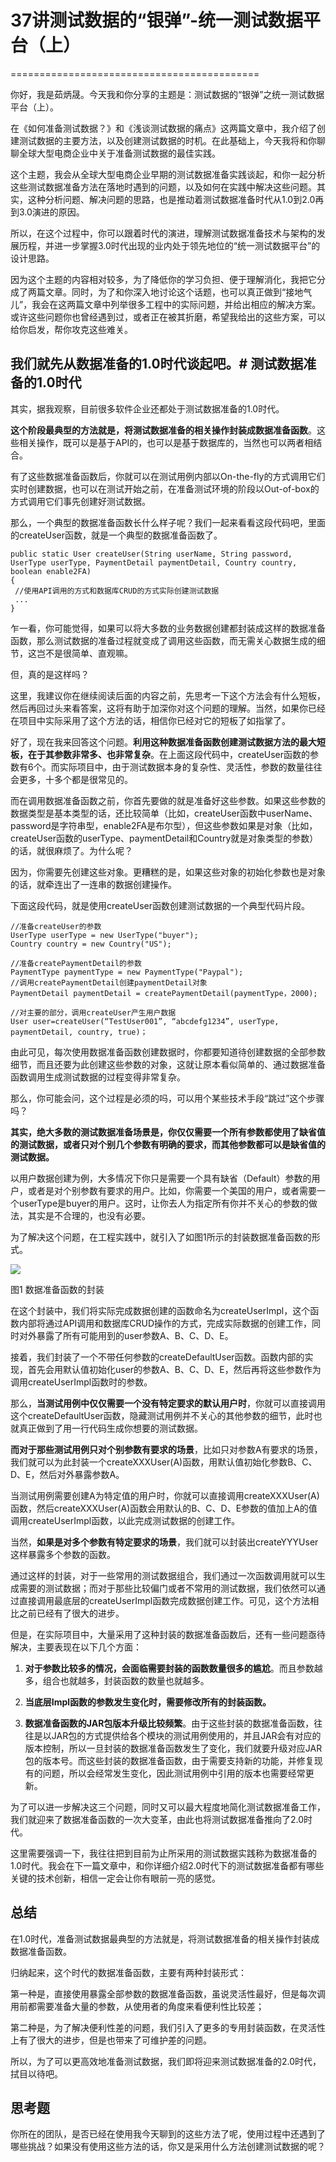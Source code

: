 # 37讲测试数据的“银弹”-统一测试数据平台（上）
===========================================

你好，我是茹炳晟。今天我和你分享的主题是：测试数据的“银弹”之统一测试数据平台（上）。

在《如何准备测试数据？》和《浅谈测试数据的痛点》这两篇文章中，我介绍了创建测试数据的主要方法，以及创建测试数据的时机。在此基础上，今天我将和你聊聊全球大型电商企业中关于准备测试数据的最佳实践。

这个主题，我会从全球大型电商企业早期的测试数据准备实践谈起，和你一起分析这些测试数据准备方法在落地时遇到的问题，以及如何在实践中解决这些问题。其实，这种分析问题、解决问题的思路，也是推动着测试数据准备时代从1.0到2.0再到3.0演进的原因。

所以，在这个过程中，你可以跟着时代的演进，理解测试数据准备技术与架构的发展历程，并进一步掌握3.0时代出现的业内处于领先地位的“统一测试数据平台”的设计思路。

因为这个主题的内容相对较多，为了降低你的学习负担、便于理解消化，我把它分成了两篇文章。同时，为了和你深入地讨论这个话题，也可以真正做到“接地气儿”，我会在这两篇文章中列举很多工程中的实际问题，并给出相应的解决方案。或许这些问题你也曾经遇到过，或者正在被其折磨，希望我给出的这些方案，可以给你启发，帮你攻克这些难关。

我们就先从数据准备的1.0时代谈起吧。# 测试数据准备的1.0时代
---------------------

其实，据我观察，目前很多软件企业还都处于测试数据准备的1.0时代。

**这个阶段最典型的方法就是，将测试数据准备的相关操作封装成数据准备函数**。这些相关操作，既可以是基于API的，也可以是基于数据库的，当然也可以两者相结合。

有了这些数据准备函数后，你就可以在测试用例内部以On-the-fly的方式调用它们实时创建数据，也可以在测试开始之前，在准备测试环境的阶段以Out-of-box的方式调用它们事先创建好测试数据。

那么，一个典型的数据准备函数长什么样子呢？我们一起来看看这段代码吧，里面的createUser函数，就是一个典型的数据准备函数了。

	public static User createUser(String userName, String password, UserType userType, PaymentDetail paymentDetail, Country country, boolean enable2FA)
	{
	 //使用API调用的方式和数据库CRUD的方式实际创建测试数据 
	 ...
	}

乍一看，你可能觉得，如果可以将大多数的业务数据创建都封装成这样的数据准备函数，那么测试数据的准备过程就变成了调用这些函数，而无需关心数据生成的细节，这岂不是很简单、直观嘛。

但，真的是这样吗？

这里，我建议你在继续阅读后面的内容之前，先思考一下这个方法会有什么短板，然后再回过头来看答案，这将有助于加深你对这个问题的理解。当然，如果你已经在项目中实际采用了这个方法的话，相信你已经对它的短板了如指掌了。

好了，现在我来回答这个问题。**利用这种数据准备函数创建测试数据方法的最大短板，在于其参数非常多、也非常复杂**。在上面这段代码中，createUser函数的参数有6个。而实际项目中，由于测试数据本身的复杂性、灵活性，参数的数量往往会更多，十多个都是很常见的。

而在调用数据准备函数之前，你首先要做的就是准备好这些参数。如果这些参数的数据类型是基本类型的话，还比较简单（比如，createUser函数中userName、password是字符串型，enable2FA是布尔型），但这些参数如果是对象（比如，createUser函数的userType、paymentDetail和Country就是对象类型的参数）的话，就很麻烦了。为什么呢？

因为，你需要先创建这些对象。更糟糕的是，如果这些对象的初始化参数也是对象的话，就牵连出了一连串的数据创建操作。

下面这段代码，就是使用createUser函数创建测试数据的一个典型代码片段。

	//准备createUser的参数
	UserType userType = new UserType("buyer");
	Country country = new Country("US");

	//准备createPaymentDetail的参数
	PaymentType paymentType = new PaymentType("Paypal");
	//调用createPaymentDetail创建paymentDetail对象
	PaymentDetail paymentDetail = createPaymentDetail(paymentType，2000);

	//对主要的部分，调用createUser产生用户数据
	User user=createUser(“TestUser001”, “abcdefg1234”, userType, paymentDetail, country, true)；

由此可见，每次使用数据准备函数创建数据时，你都要知道待创建数据的全部参数细节，而且还要为此创建这些参数的对象，这就让原本看似简单的、通过数据准备函数调用生成测试数据的过程变得非常复杂。

那么，你可能会问，这个过程是必须的吗，可以用个某些技术手段“跳过”这个步骤吗？

**其实，绝大多数的测试数据准备场景是，你仅仅需要一个所有参数都使用了缺省值的测试数据，或者只对个别几个参数有明确的要求，而其他参数都可以是缺省值的测试数据。**

以用户数据创建为例，大多情况下你只是需要一个具有缺省（Default）参数的用户，或者是对个别参数有要求的用户。比如，你需要一个美国的用户，或者需要一个userType是buyer的用户。这时，让你去人为指定所有你并不关心的参数的做法，其实是不合理的，也没有必要。

为了解决这个问题，在工程实践中，就引入了如图1所示的封装数据准备函数的形式。

![](https://static001.geekbang.org/resource/image/38/65/3868e8373fbf7a9c4892fce778ed6b65.png)

图1 数据准备函数的封装

在这个封装中，我们将实际完成数据创建的函数命名为createUserImpl，这个函数内部将通过API调用和数据库CRUD操作的方式，完成实际数据的创建工作，同时对外暴露了所有可能用到的user参数A、B、C、D、E。

接着，我们封装了一个不带任何参数的createDefaultUser函数。函数内部的实现，首先会用默认值初始化user的参数A、B、C、D、E，然后再将这些参数作为调用createUserImpl函数时的参数。

那么，**当测试用例中仅仅需要一个没有特定要求的默认用户时**，你就可以直接调用这个createDefaultUser函数，隐藏测试用例并不关心的其他参数的细节，此时也就真正做到了用一行代码生成你想要的测试数据。

**而对于那些测试用例只对个别参数有要求的场景**，比如只对参数A有要求的场景，我们就可以为此封装一个createXXXUser(A)函数，用默认值初始化参数B、C、D、E，然后对外暴露参数A。

当测试用例需要创建A为特定值的用户时，你就可以直接调用createXXXUser(A)函数，然后createXXXUser(A)函数会用默认的B、C、D、E参数的值加上A的值调用createUserImpl函数，以此完成测试数据的创建工作。

当然，**如果是对多个参数有特定要求的场景**，我们就可以封装出createYYYUser这样暴露多个参数的函数。

通过这样的封装，对于一些常用的测试数据组合，我们通过一次函数调用就可以生成需要的测试数据；而对于那些比较偏门或者不常用的测试数据，我们依然可以通过直接调用最底层的createUserImpl函数完成数据创建工作。可见，这个方法相比之前已经有了很大的进步。

但是，在实际项目中，大量采用了这种封装的数据准备函数后，还有一些问题亟待解决，主要表现在以下几个方面：

1.  **对于参数比较多的情况，会面临需要封装的函数数量很多的尴尬**。而且参数越多，组合也就越多，封装函数的数量也就越多。

2.  **当底层Impl函数的参数发生变化时，需要修改所有的封装函数。**

3.  **数据准备函数的JAR包版本升级比较频繁**。由于这些封装的数据准备函数，往往是以JAR包的方式提供给各个模块的测试用例使用的，并且JAR会有对应的版本控制，所以一旦封装的数据准备函数发生了变化，我们就要升级对应JAR包的版本号。而这些封装的数据准备函数，由于需要支持新的功能，并修复现有的问题，所以会经常发生变化，因此测试用例中引用的版本也需要经常更新。

为了可以进一步解决这三个问题，同时又可以最大程度地简化测试数据准备工作，我们就迎来了数据准备函数的一次大变革，由此也将测试数据准备推向了2.0时代。

这里需要强调一下，我往往把到目前为止所采用的测试数据实践称为数据准备的1.0时代。我会在下一篇文章中，和你详细介绍2.0时代下的测试数据准备都有哪些关键的技术创新，相信一定会让你有眼前一亮的感觉。

总结
----

在1.0时代，准备测试数据最典型的方法就是，将测试数据准备的相关操作封装成数据准备函数。

归纳起来，这个时代的数据准备函数，主要有两种封装形式：

第一种是，直接使用暴露全部参数的数据准备函数，虽说灵活性最好，但是每次调用前都需要准备大量的参数，从使用者的角度来看便利性比较差；

第二种是，为了解决便利性差的问题，我们引入了更多的专用封装函数，在灵活性上有了很大的进步，但是也带来了可维护差的问题。

所以，为了可以更高效地准备测试数据，我们即将迎来测试数据准备的2.0时代，拭目以待吧。

思考题
------

你所在的团队，是否已经在使用我今天聊到的这些方法了呢，使用过程中还遇到了哪些挑战？如果没有使用这些方法的话，你又是采用什么方法创建测试数据的呢？
